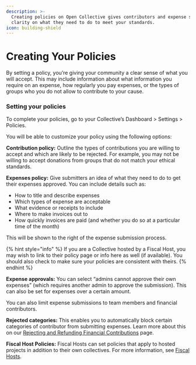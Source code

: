 ```yaml
---
description: >-
  Creating policies on Open Collective gives contributors and expense submitters
  clarity on what they need to do to meet your standards.
icon: building-shield
---
```


# Creating Your Policies

By setting a policy, you’re giving your community a clear sense of what you will accept. This may include information about what information you require on an expense, how regularly you pay expenses, or the types of groups who you do not allow to contribute to your cause.

### Setting your policies

To complete your policies, go to your Collective’s Dashboard > Settings > Policies.&#x20;

You will be able to customize your policy using the following options:

**Contribution policy:** Outline the types of contributions you are willing to accept and which are likely to be rejected. For example, you may not be willing to accept donations from groups that do not match your ethical standards.

**Expenses policy:** Give submitters an idea of what they need to do to get their expenses approved. You can include details such as:

* How to title and describe expenses
* Which types of expense are acceptable
* What evidence or receipts to include
* Where to make invoices out to
* How quickly invoices are paid (and whether you do so at a particular time of the month)

This will be shown to the right of the expense submission process.&#x20;

{% hint style="info" %}
If you are a Collective hosted by a Fiscal Host, you may wish to link to their policy page or info here as well (if available). You should also check to make sure your policies are consistent with theirs.
{% endhint %}

**Expense approvals:** You can select “admins cannot approve their own expenses” (which requires another admin to approve the submission). This can also be set for expenses over a certain amount.

You can also limit expense submissions to team members and financial contributors.

**Rejected categories:** This enables you to automatically block certain categories of contributor from submitting expenses. Learn more about this on our [Rejecting and Refunding Financial Contributions](../raising-money/rejecting-and-refunding-financial-contributions.md) page.

**Fiscal Host Policies:** Fiscal Hosts can set policies that apply to hosted projects in addition to their own collectives. For more information, see [Fiscal Hosts](../../fiscal-hosts/fiscal-hosts.md).
